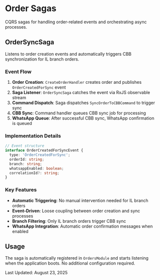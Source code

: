 # Order Sagas

CQRS sagas for handling order-related events and orchestrating async processes.

## OrderSyncSaga

Listens to order creation events and automatically triggers CBB synchronization for IL branch orders.

### Event Flow

1. **Order Creation**: `CreateOrderHandler` creates order and publishes `OrderCreatedForSync` event
2. **Saga Listener**: `OrderSyncSaga` catches the event via RxJS observable stream
3. **Command Dispatch**: Saga dispatches `SyncOrderToCBBCommand` to trigger sync
4. **CBB Sync**: Command handler queues CBB sync job for processing
5. **WhatsApp Queue**: After successful CBB sync, WhatsApp confirmation is queued

### Implementation Details

```typescript
// Event structure
interface OrderCreatedForSyncEvent {
  type: 'OrderCreatedForSync';
  orderId: string;
  branch: string;
  whatsappEnabled: boolean;
  correlationId?: string;
}
```

### Key Features

- **Automatic Triggering**: No manual intervention needed for IL branch orders
- **Event-Driven**: Loose coupling between order creation and sync processes
- **Branch Filtering**: Only IL branch orders trigger CBB sync
- **WhatsApp Integration**: Automatic order confirmation messages when enabled

## Usage

The saga is automatically registered in `OrdersModule` and starts listening when the application boots. No additional configuration required.

Last Updated: August 23, 2025
